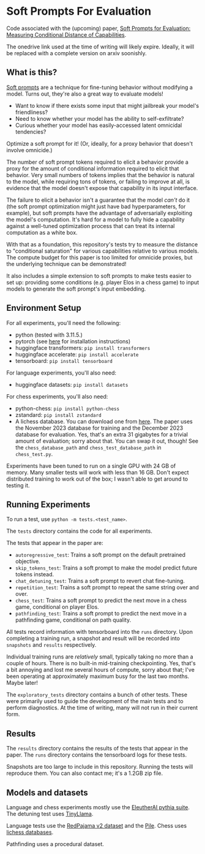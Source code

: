 # Soft Prompts For Evaluation

Code associated with the (upcoming) paper, [Soft Prompts for Evaluation: Measuring Conditional Distance of Capabilities](https://1drv.ms/b/s!AkbNRQZiRerJ60FS9KJ1qqIo9qyC?e=2AqBeH).

The onedrive link used at the time of writing will likely expire. Ideally, it will be replaced with a complete version on arxiv soonishly.

## What is this?

[Soft prompts](https://arxiv.org/abs/2104.08691) are a technique for fine-tuning behavior without modifying a model.
Turns out, they're also a great way to evaluate models!
 - Want to know if there exists some input that might jailbreak your model's friendliness? 
 - Need to know whether your model has the ability to self-exfiltrate?
 - Curious whether your model has easily-accessed latent omnicidal tendencies? 

Optimize a soft prompt for it! (Or, ideally, for a proxy behavior that doesn't involve omnicide.)

The number of soft prompt tokens required to elicit a behavior provide a proxy for
the amount of conditional information required to elicit that behavior. Very small numbers of tokens
implies that the behavior is natural to the model, while requiring tons of tokens, or failing to improve at all,
is evidence that the model doesn't expose that capability in its input interface.

The failure to elicit a behavior isn't a guarantee that the model *can't* do it (the soft prompt optimization might
just have bad hyperparameters, for example), but soft prompts have the advantage of adversarially exploiting
the model's computation. It's hard for a model to fully hide a capability
against a well-tuned optimization process that can treat its internal computation as a white box.

With that as a foundation, this repository's tests try to measure the distance to "conditional saturation" for various capabilities
relative to various models. The compute budget for this paper is too limited for omnicide proxies,
but the underlying technique can be demonstrated!

It also includes a simple extension to soft prompts to make tests easier to set up:
providing some conditions (e.g. player Elos in a chess game) to input models to generate the soft prompt's
input embedding.

## Environment Setup

For all experiments, you'll need the following:

- python (tested with 3.11.5.)
- pytorch (see [here](https://pytorch.org/get-started/locally/) for installation instructions)
- huggingface transformers: `pip install transformers`
- huggingface accelerate: `pip install accelerate`
- tensorboard: `pip install tensorboard`

For language experiments, you'll also need:

- huggingface datasets: `pip install datasets`

For chess experiments, you'll also need:

- python-chess: `pip install python-chess`
- zstandard: `pip install zstandard`
- A lichess database. You can download one from [here](https://database.lichess.org/).
The paper uses the November 2023 database for training and the December 2023 database
for evaluation. Yes, that's an extra 31 gigabytes for a trivial amount of evaluation;
sorry about that. You can swap it out, though! See the `chess_database_path` and
`chess_test_database_path` in `chess_test.py`.

Experiments have been tuned to run on a single GPU with 24 GB of memory.
Many smaller tests will work with less than 16 GB.
Don't expect distributed training to work out of the box; I wasn't able to
get around to testing it.

## Running Experiments

To run a test, use `python -m tests.<test_name>`.

The `tests` directory contains the code for all experiments. 

The tests that appear in the paper are:

- `autoregressive_test`: Trains a soft prompt on the default pretrained objective.
- `skip_tokens_test`: Trains a soft prompt to make the model predict future tokens instead.
- `chat_detuning_test`: Trains a soft prompt to revert chat fine-tuning.
- `repetition_test`: Trains a soft prompt to repeat the same string over and over.
- `chess_test`: Trains a soft prompt to predict the next move in a chess game, conditional on player Elos.
- `pathfinding_test`: Trains a soft prompt to predict the next move in a pathfinding game, conditional on path quality.

All tests record information with tensorboard into the `runs` directory.
Upon completing a training run, a snapshot and result will be recorded
into `snapshots` and `results` respectively.

Individual training runs are *relatively* small, typically taking no more than a couple of hours.
There is no built-in mid-training checkpointing. Yes, that's a bit annoying and 
lost me several hours of compute, sorry about that; I've been operating at approximately 
maximum busy for the last two months. Maybe later!

The `exploratory_tests` directory contains a bunch of other tests.
These were primarily used to guide the development of the main tests and to perform diagnostics.
At the time of writing, many will not run in their current form.

## Results

The `results` directory contains the results of the tests that appear in the paper.
The `runs` directory contains the tensorboard logs for these tests.

Snapshots are too large to include in this repository. Running the tests will reproduce them.
You can also contact me; it's a 1.2GB zip file.

## Models and datasets

Language and chess experiments mostly use the [EleutherAI pythia suite](https://github.com/EleutherAI/pythia).
The detuning test uses [TinyLlama](https://github.com/jzhang38/TinyLlama).

Language tests use the [RedPajama v2 dataset](https://github.com/togethercomputer/RedPajama-Data) and the [Pile](https://arxiv.org/abs/2101.00027).
Chess uses [lichess databases](https://database.lichess.org/).

Pathfinding uses a procedural dataset.